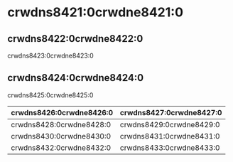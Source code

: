 # crwdns8421:0crwdne8421:0

## crwdns8422:0crwdne8422:0

crwdns8423:0crwdne8423:0

## crwdns8424:0crwdne8424:0

crwdns8425:0crwdne8425:0

| crwdns8426:0crwdne8426:0 | crwdns8427:0crwdne8427:0 |
| ------------------------ | ------------------------ |
| crwdns8428:0crwdne8428:0 | crwdns8429:0crwdne8429:0 |
| crwdns8430:0crwdne8430:0 | crwdns8431:0crwdne8431:0 |
| crwdns8432:0crwdne8432:0 | crwdns8433:0crwdne8433:0 |